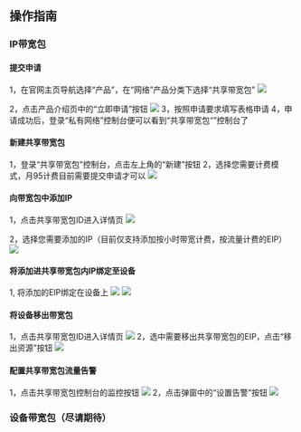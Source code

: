## 操作指南
### IP带宽包
#### 提交申请
1，在官网主页导航选择“产品”，在“网络”产品分类下选择“共享带宽包”
![](https://main.qcloudimg.com/raw/5e785a8202a76061bb87a33ae7dffcd3.png)

2，点击产品介绍页中的“立即申请”按钮
![](https://main.qcloudimg.com/raw/3f7a9543e6cacb7addd8eeeac7e83605.png)
3，按照申请要求填写表格申请
4，申请成功后，登录“私有网络”控制台便可以看到“共享带宽包“”控制台了
#### 新建共享带宽包
1，登录“共享带宽包”控制台，点击左上角的“新建”按钮
2，选择您需要计费模式，月95计费目前需要提交申请才可以
![](https://main.qcloudimg.com/raw/7e8bbf13a62498d1300aec5f60e86b1d.png)
#### 向带宽包中添加IP
1，点击共享带宽包ID进入详情页
![](https://main.qcloudimg.com/raw/430f59dbe7d72f969febfee3920e9cf3.png)

2，选择您需要添加的IP（目前仅支持添加按小时带宽计费，按流量计费的EIP）
![](https://main.qcloudimg.com/raw/f9c65c41b0912895482f10bec823987c.png)
#### 将添加进共享带宽包内IP绑定至设备
1, 将添加的EIP绑定在设备上
![](https://main.qcloudimg.com/raw/5757abcf3a5a73f60c4ddc1232f17659.png)
![](https://main.qcloudimg.com/raw/c21af267f3330e1534e6c775fd21ab72.png)
#### 将设备移出带宽包
1，点击共享带宽包ID进入详情页
![](https://main.qcloudimg.com/raw/430f59dbe7d72f969febfee3920e9cf3.png)
2，选中需要移出共享带宽包的EIP，点击“移出资源”按钮
![](https://main.qcloudimg.com/raw/2220cbe8ea7b5a722ce4431a95b85b2c.png)
#### 配置共享带宽包流量告警
1，点击共享带宽包控制台的监控按钮
![](https://main.qcloudimg.com/raw/2d97c011a971191166b3ee0c9971fa9d.png)
2，点击弹窗中的“设置告警”按钮
![](https://main.qcloudimg.com/raw/5264dae70dcb4bf1a9f7dbbced31823d.png)
### 设备带宽包（尽请期待）




